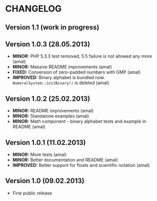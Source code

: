 CHANGELOG
=========

## Version 1.1 (work in progress)


## Version 1.0.3 (28.05.2013)
- **MINOR:** PHP 5.3.3 test removed, 5.5 failure is not allowed any more (amal)
- **MINOR:** Massive README improvements (amal)
- **FIXED:** Conversion of zero-padded numbers with GMP (amal)
- **IMPROVED:** Binary alphabet is bundled now. `NumeralSystem::initBinary()` is deleted (amal)


## Version 1.0.2 (25.02.2013)
- **MINOR:** README improvements (amal)
- **MINOR:** Standalone examples (amal)
- **MINOR:** Math component - binary alphabet tests and example in README (amal)


## Version 1.0.1 (11.02.2013)
- **MINOR:** More tests (amal)
- **MINOR:** Better documentation and README (amal)
- **IMPROVED:** Better support for floats and scientific notation (amal)


## Version 1.0 (09.02.2013)
- First public release
